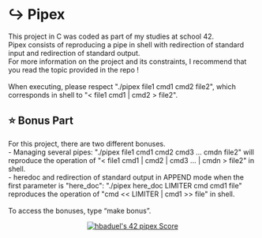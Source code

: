 <h1 id="-pipex">↪️ Pipex</h1>
<p>This project in C was coded as part of my studies at school 42.<br>
Pipex consists of reproducing a pipe in shell with redirection of standard input and redirection of standard output.<br>
For more information on the project and its constraints, I recommend that you read the topic provided in the repo !<br><br>
When executing, please respect "./pipex file1 cmd1 cmd2 file2", which corresponds in shell to "< file1 cmd1 | cmd2 > file2".</p>

<h2 id ="-bonus part">⭐ Bonus Part</h2>
<p>For this project, there are two different bonuses.<br>
- Managing several pipes: "./pipex file1 cmd1 cmd2 cmd3 ... cmdn file2" will reproduce the operation of "< file1 cmd1 | cmd2 | cmd3 ... | cmdn > file2" in shell.<br>
- heredoc and redirection of standard output in APPEND mode when the first parameter is "here_doc": "./pipex here_doc LIMITER cmd cmd1 file" reproduces the operation of "cmd << LIMITER | cmd1 >> file" in shell.<br><br>
To access the bonuses, type “make bonus”.</p>

<p align="center"><a href="https://github.com/Coday-meric/badge42"><img src="https://badge42.coday.fr/api/v2/clp5m5snf023301t6xzuyuuls/project/3063870" alt="hbaduel's 42 pipex Score" /></a></p>
